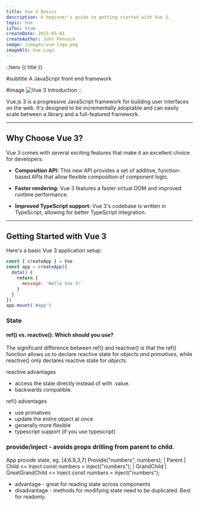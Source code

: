 ```yaml
---
title: Vue 3 Basics
description: A beginner's guide to getting started with Vue 3.
topic: Vue
isToc: true
createDate: 2023-05-03
createAuthor: John Pennock
image: /images/vue-logo.png
imageAlt: Vue Logo
---
```


::hero
{{ title }}

#subtitle
A JavaScript front end framework

#image
![Vue 3 Introduction]({/images/vue-logo.png})
::


Vue.js 3 is a progressive JavaScript framework for building user interfaces on the web. It's designed to be incrementally adoptable and can easily scale between a library and a full-featured framework.

---

## Why Choose Vue 3?

Vue 3 comes with several exciting features that make it an excellent choice for developers:

* **Composition API:** This new API provides a set of additive, function-based APIs that allow flexible composition of component logic.

* **Faster rendering:** Vue 3 features a faster virtual DOM and improved runtime performance.

* **Improved TypeScript support:** Vue 3's codebase is written in TypeScript, allowing for better TypeScript integration.

---

## Getting Started with Vue 3

Here's a basic Vue 3 application setup:

```javascript
const { createApp } = Vue
const app = createApp({
  data() {
    return {
      message: 'Hello Vue 3!'
    }
  }
})
app.mount('#app')
```

### State 

#### ref() vs. reactive(): Which should you use?
The significant difference between ref() and reactive() is that the ref() function allows us to declare reactive state for *objects and primatives*, while reactive() only declares reactive state for *objects*.

reactive advantages
- access the state directly instead of with .value.
- backwards compatible.

ref() advantages
- use primatives
- update the entire object at once
- generally more flexible
- typescript support (if you use typescript)

### provide/inject  - avoids props drilling from parent to child.

App                   provide state, eg. [4,6.9,3,7]  Provide("numbers", numbers);
|
Parent
|
Child             <= Inject  const numbers = inject("numbers");
|
GrandChild
|
GreatGrandChild   <= Inject  const numbers = inject("numbers");

- advantage - great for reading state across components
- disadvantage - methods for modifying state need to be duplicated.  Best for readonly.
